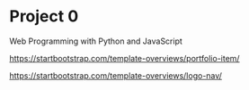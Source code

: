 # Project 0

Web Programming with Python and JavaScript


https://startbootstrap.com/template-overviews/portfolio-item/

https://startbootstrap.com/template-overviews/logo-nav/

